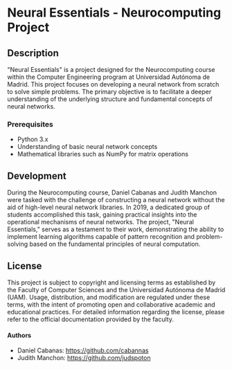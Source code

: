 # Neural Essentials - Neurocomputing Project

## Description
"Neural Essentials" is a project designed for the Neurocomputing course within the Computer Engineering program at Universidad Autónoma de Madrid. This project focuses on developing a neural network from scratch to solve simple problems. The primary objective is to facilitate a deeper understanding of the underlying structure and fundamental concepts of neural networks.

### Prerequisites
- Python 3.x
- Understanding of basic neural network concepts
- Mathematical libraries such as NumPy for matrix operations

## Development
During the Neurocomputing course, Daniel Cabanas and Judith Manchon were tasked with the challenge of constructing a neural network without the aid of high-level neural network libraries. In 2019, a dedicated group of students accomplished this task, gaining practical insights into the operational mechanisms of neural networks. The project, "Neural Essentials," serves as a testament to their work, demonstrating the ability to implement learning algorithms capable of pattern recognition and problem-solving based on the fundamental principles of neural computation.


## License
This project is subject to copyright and licensing terms as established by the Faculty of Computer Sciences and the Universidad Autónoma de Madrid (UAM). Usage, distribution, and modification are regulated under these terms, with the intent of promoting open and collaborative academic and educational practices. For detailed information regarding the license, please refer to the official documentation provided by the faculty.

#### Authors
- Daniel Cabanas: https://github.com/cabannas
- Judith Manchon: https://github.com/judspoton